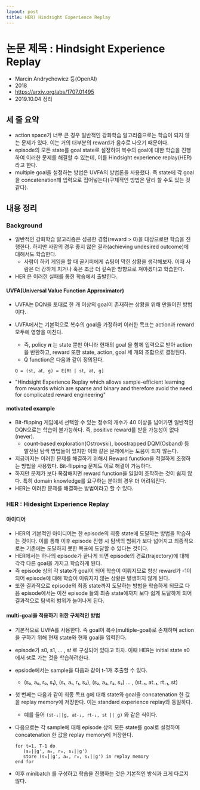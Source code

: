 ```yaml
---
layout: post
title: HER) Hindsight Experience Replay
---
```


# 논문 제목 : Hindsight Experience Replay

- Marcin Andrychowicz 등(OpenAI)
- 2018
- <https://arxiv.org/abs/1707.01495>
- 2019.10.04 정리

## 세 줄 요약

- action space가 너무 큰 경우 일반적인 강화학습 알고리즘으로는 학습이 되지 않는 문제가 있다. 이는 거의 대부분의 reward가 음수로 나오기 때문이다.
- episode의 모든 state를 goal state로 설정하여 복수의 goal에 대한 학습을 진행하여 이러한 문제를 해결할 수 있는데, 이를 Hindsight experience replay(HER)라고 한다.
- multiple goal을 설정하는 방법은 UVFA의 방법론을 사용했다. 즉 state에 각 goal을 concatenation해 입력으로 집어넣는다(구체적인 방법은 달리 할 수도 있는 것 같다).

## 내용 정리

### Background

- 일반적인 강화학습 알고리즘은 성공한 경험(reward > 0)을 대상으로만 학습을 진행한다. 하지만 사람의 경우 좋지 않은 결과(achieving undesired outcome)에 대해서도 학습한다.
  - 사람이 하키 게임을 할 때 골키퍼에게 슈팅이 막힌 상황을 생각해보자. 이때 사람은 더 강하게 치거나 혹은 조금 더 깊숙한 방향으로 쳐야겠다고 학습한다.
- HER 은 이러한 실패를 통한 학습에서 출발한다.

#### UVFA(Universal Value Function Approximator)

- UVFA는 DQN을 토대로 한 개 이상의 goal이 존재하는 상황을 위해 만들어진 방법이다.
- UVFA에서는 기본적으로 복수의 goal을 가정하며 이러한 목표는 action과 reward 모두에 영향을 미친다.
  - 즉, policy 𝝅 는 state 뿐만 아니라 현재의 goal 을 함께 입력으로 받아 action을 반환하고, reward 또한 state, action, goal 세 개의 조합으로 결정된다.
  - Q function은 다음과 같이 정의된다.

  `Q = (s𝗍, a𝗍, g) = E[R𝗍 | s𝗍, a𝗍, g]`

- "Hindsight Experience Replay which allows sample-efficient learning from rewards which are sparse and binary and therefore avoid the need for complicated reward engineering"

#### motivated example

- Bit-flipping 게임에서 선택할 수 있는 정수의 개수가 40 이상을 넘어가면 일반적인 DQN으로는 학습이 불가능하다. 즉, positive reward를 받을 가능성이 없다(never).
  - count-based exploration(Ostrovski), boostrapped DQM(Osband) 등 발전된 탐색 방법들이 있지만 이와 같은 문제에서는 도움이 되지 않는다.
- 지금까지는 이러한 문제를 해결하기 위해서 Reward function을 적절하게 조정하는 방법을 사용했다. Bit-flipping 문제도 이로 해결이 가능하다.
- 하지만 문제가 보다 복잡해지면 reward function을 일일이 조작하는 것이 쉽지 않다. 특히 domain knowledge를 요구하는 분야의 경우 더 어려워진다.
- HER는 이러한 문제를 해결하는 방법이라고 할 수 있다.

### HER : Hidesight Experience Replay

#### 아이디어

- HER의 기본적인 아이디어는 한 episode의 최종 state에 도달하는 방법을 학습하는 것이다. 이를 통해 이후 episode 진행 시 탐색의 범위가 보다 넓어지고 최종적으로는 기존에는 도달하지 못한 목표에 도달할 수 있다는 것이다.
- HER에서는 하나의 episode가 끝나게 되면 episode의 경로(trajectory)에 대해 각각 다른 goal을 가지고 학습하게 된다.
- 즉 episode 상의 각 state가 goal이 되어 학습이 이뤄지므로 항상 reward가 -1이 되어 episode에 대해 학습이 이뤄지지 않는 상황은 발생하지 않게 된다.
- 또한 결과적으로 episode의 최종 state까지 도달하는 방법을 학습하게 되므로 다음 episode에서는 이전 episode 들의 최종 state에까지 보다 쉽게 도달하게 되어 결과적으로 탐색의 범위가 늘어나게 된다.

#### multi-goal을 적용하기 위한 구체적인 방법

- 기본적으로 UVFA를 사용한다. 즉 goal이 복수(multiple-goal)로 존재하며 action을 구하기 위해 현재 state와 현재 goal을 입력한다.
- episode가 s0, s1, ... , s𝑡 로 구성되어 있다고 하자. 이때 HER는 initial state s0에서 s𝗍로 가는 것을 학습하려한다.
- epsiode에서는 sample을 다음과 같이 t-1개 추출할 수 있다.
  - (s₀, a₀, r₀, s₁), (s₁, a₁, r₁, s₂), (s₂, a₂, r₂, s₃) ... , (s𝗍₋₁, a𝗍₋₁, r𝗍₋₁, s𝗍)
- 첫 번째는 다음과 같이 최종 목표 g에 대해 state와 goal을 concatenation 한 값을 replay memory에 저장한다. 이는 standard experience replay와 동일하다.
  - 예를 들어 `(s𝗍₋₁||g, a𝗍₋₁, r𝗍₋₁, s𝗍 || g)` 와 같은 식이다.
- 다음으로는 각 sample에 대해 episode 상의 모든 state를 goal로 설정하여 concatenation 한 값을 replay memory에 저장한다.

  ```sudo
  for t=1, T-1 do
     (s₀||g', a₀, r₀, s₁||g')
     store (s₀||g', a₀, r₀, s₁||g') in replay memory
  end for
  ```

- 이후 minibatch 를 구성하고 학습을 진행하는 것은 기본적인 방식과 크게 다르지 않다.
